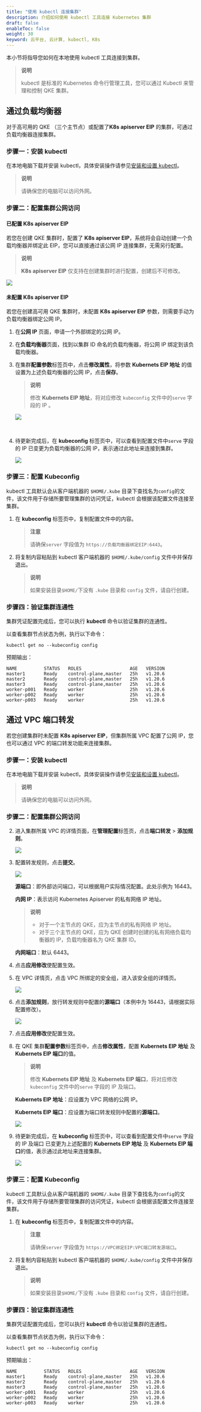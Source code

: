 ```yaml
---
title: "使用 kubectl 连接集群"
description: 介绍如何使用 kubectl 工具连接 Kubernetes 集群
draft: false
enableToc: false
weight: 30
keyword: 云平台, 云计算, kubectl, K8s
---
```


本小节将指导您如何在本地使用 kubectl 工具连接到集群。

> **说明**
>
> kubectl 是标准的 Kubernetes 命令行管理工具，您可以通过 Kubectl 来管理和控制 QKE 集群。

## 通过负载均衡器

对于高可用的 QKE （三个主节点）或配置了**K8s apiserver EIP** 的集群，可通过负载均衡器连接集群。

### 步骤一：安装 kubectl

在本地电脑下载并安装 kubectl，具体安装操作请参见[安装和设置 kubectl](https://kubernetes.io/docs/tasks/kubectl/install/?spm=a2c4g.11186623.0.0.18417aa2PRtXQX)。

> **说明**
>
> 请确保您的电脑可以访问外网。

### 步骤二：配置集群公网访问

#### 已配置 **K8s apiserver EIP**

若您在创建 QKE 集群时，配置了 **K8s apiserver EIP**，系统将会自动创建一个负载均衡器并绑定此 EIP，您可以直接通过该公网 IP 连接集群，无需另行配置。

> **说明**
>
>  **K8s apiserver EIP** 仅支持在创建集群时进行配置，创建后不可修改。

![](../../_images/apiserver_eip_cfg.png)

#### 未配置 **K8s apiserver EIP**

若您在创建高可用 QKE 集群时，未配置 **K8s apiserver EIP** 参数，则需要手动为负载均衡器绑定公网 IP。

1. 在**公网 IP** 页面，申请一个外部绑定的公网 IP。

2. 在**负载均衡器**页面，找到以集群 ID 命名的负载均衡器，将公网 IP 绑定到该负载均衡器。

3. 在集群**配置参数**标签页中，点击**修改属性**，将参数 **Kubernets EIP 地址** 的值设置为上述负载均衡器的公网 IP，点击**保存**。

   > **说明**
   >
   > 修改 **Kubernets EIP 地址**，将对应修改 `kubeconfig` 文件中的`serve` 字段的 IP 。

   ![](../../_images/k8s_eip_cfg.png)

   ​	

4. 待更新完成后，在 **kubeconfig** 标签页中，可以查看到配置文件中`serve` 字段的 IP 已变更为负载均衡器的公网 IP，表示通过此地址来连接到集群。

   ![](../../_images/kubeconfig_server_value.png)

### 步骤三：配置 Kubeconfig

kubectl 工具默认会从客户端机器的 `$HOME/.kube` 目录下查找名为`config`的文件，该文件用于存储所要管理集群的访问凭证，kubectl 会根据该配置文件连接至集群。

1. 在 **kubeconfig** 标签页中，复制配置文件中的内容。

   > **注意** 
   >
   > 请确保`server` 字段值为 `https://负载均衡器绑定EIP:6443`。

2. 将复制内容粘贴到 kubectl 客户端机器的 `$HOME/.kube/config` 文件中并保存退出。

   > **说明**
   >
   > 如果安装目录`$HOME/`下没有 `.kube` 目录和 `config` 文件，请自行创建。

### 步骤四：验证集群连通性

集群凭证配置完成后，您可以执行 **kubectl** 命令以验证集群的连通性。

以查看集群节点状态为例，执行以下命令：

```
kubectl get no --kubeconfig config
```

预期输出：

```
NAME          STATUS   ROLES                  AGE   VERSION
master1       Ready    control-plane,master   25h   v1.20.6
master2       Ready    control-plane,master   25h   v1.20.6
master3       Ready    control-plane,master   25h   v1.20.6
worker-p001   Ready    worker                 25h   v1.20.6
worker-p002   Ready    worker                 25h   v1.20.6
worker-p003   Ready    worker                 25h   v1.20.6
```



## 通过 VPC 端口转发

若您创建集群时未配置 **K8s apiserver EIP**，但集群所属 VPC 配置了公网 IP，您也可以通过 VPC 的端口转发功能来连接集群。

### 步骤一：安装 kubectl

在本地电脑下载并安装 kubectl，具体安装操作请参见[安装和设置 kubectl](https://kubernetes.io/docs/tasks/kubectl/install/?spm=a2c4g.11186623.0.0.18417aa2PRtXQX)。

> **说明**
>
> 请确保您的电脑可以访问外网。

### 步骤二：配置集群公网访问

2. 进入集群所属 VPC 的详情页面，在**管理配置**标签页，点击**端口转发** > **添加规则**。

   ![](../../_images/vpc_forward_add.png)

3. 配置转发规则，点击**提交**。

   ![](../../_images/vpc_forward_rule.png)

   **源端口**：即外部访问端口，可以根据用户实际情况配置。此处示例为 16443。

   **内网 IP**：表示访问 Kubernetes Apiserver 的私有网络 IP 地址。

   > **说明**
   >
   > - 对于一个主节点的 QKE，应为主节点的私有网络 IP 地址。
   > - 对于三个主节点的 QKE，应为 QKE 创建时创建的私有网络负载均衡器的 IP，负载均衡器名为 QKE 集群 ID。

   **内网端口**：默认 6443。

4. 点击**应用修改**使配置生效。

5. 在 VPC 详情页，点击 VPC 所绑定的安全组，进入该安全组的详情页。

   ![](../../_images/vpc_sg.png)

6. 点击**添加规则**，放行转发规则中配置的**源端口**（本例中为 16443，请根据实际配置修改）。

   ![](../../_images/sg_rule.png)

7. 点击**应用修改**使配置生效。

8. 在 QKE 集群**配置参数**标签页中，点击**修改属性**，配置 **Kubernets EIP 地址** 及  **Kubernets EIP 端口**的值。

   > **说明**
   >
   > 修改 **Kubernets EIP 地址** 及 **Kubernets EIP 端口**，将对应修改 `kubeconfig` 文件中的`serve` 字段的 IP 及端口。

   **Kubernets EIP 地址**：应设置为 VPC 网络的公网 IP。

   **Kubernets EIP 端口**：应设置为端口转发规则中配置的**源端口**。

   ![](../../_images/k8s_eip_and_port.png)

9. 待更新完成后，在 **kubeconfig** 标签页中，可以查看到配置文件中`serve` 字段的 IP 及端口 已变更为上述配置的 **Kubernets EIP 地址** 及  **Kubernets EIP 端口**的值，表示通过此地址来连接集群。

   ![](../../_images/kubeconfig_server_value_2.png)

### 步骤三：配置 Kubeconfig

kubectl 工具默认会从客户端机器的 `$HOME/.kube` 目录下查找名为`config`的文件，该文件用于存储所要管理集群的访问凭证，kubectl 会根据该配置文件连接至集群。

1. 在 **kubeconfig**  标签页中，复制配置文件中的内容。

   > **注意** 
   >
   > 请确保`server` 字段值为 `https://VPC绑定EIP:VPC端口转发源端口`。

2. 将复制内容粘贴到 kubectl 客户端机器的 `$HOME/.kube/config` 文件中并保存退出。

   > **说明**
   >
   > 如果安装目录`$HOME/`下没有 `.kube` 目录和 `config` 文件，请自行创建。

### 步骤四：验证集群连通性

集群凭证配置完成后，您可以执行 **kubectl** 命令以验证集群的连通性。

以查看集群节点状态为例，执行以下命令：

```
kubectl get no --kubeconfig config
```

预期输出：

```
NAME          STATUS   ROLES                  AGE   VERSION
master1       Ready    control-plane,master   25h   v1.20.6
master2       Ready    control-plane,master   25h   v1.20.6
master3       Ready    control-plane,master   25h   v1.20.6
worker-p001   Ready    worker                 25h   v1.20.6
worker-p002   Ready    worker                 25h   v1.20.6
worker-p003   Ready    worker                 25h   v1.20.6
```

